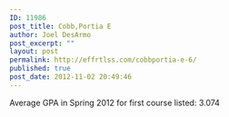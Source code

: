 ```yaml
---
ID: 11986
post_title: Cobb,Portia E
author: Joel DesArmo
post_excerpt: ""
layout: post
permalink: http://effrtlss.com/cobbportia-e-6/
published: true
post_date: 2012-11-02 20:49:46
---
```

<p>Average GPA in Spring 2012 for first course listed: 3.074</p>